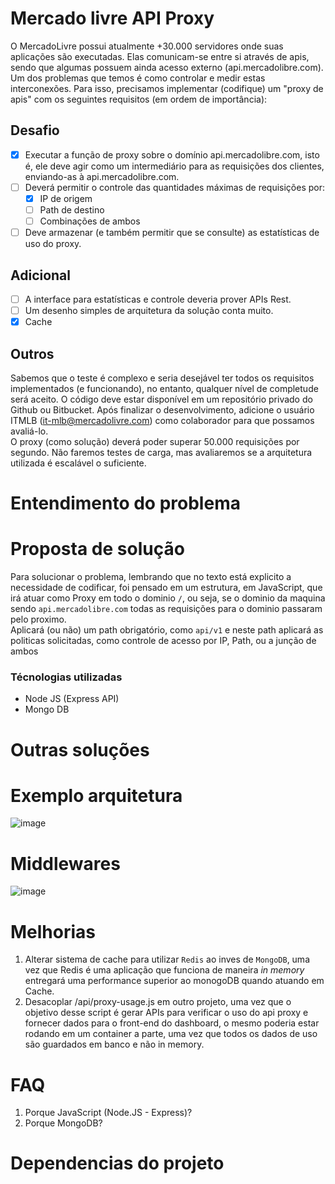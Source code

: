 # Mercado livre API Proxy
O MercadoLivre possui atualmente +30.000 servidores onde suas aplicações são executadas. Elas
comunicam-se entre si através de apis, sendo que algumas possuem ainda acesso externo
(api.mercadolibre.com).
Um dos problemas que temos é como controlar e medir estas interconexões.
Para isso, precisamos implementar (codifique) um "proxy de apis" com os seguintes requisitos (em
ordem de importância):
## Desafio
- [x] Executar a função de proxy sobre o domínio api.mercadolibre.com, isto é, ele deve agir como
um intermediário para as requisições dos clientes, enviando-as à api.mercadolibre.com.
- [ ] Deverá permitir o controle das quantidades máximas de requisições por:
  - [x] IP de origem
  - [ ] Path de destino
  - [ ] Combinações de ambos
- [ ] Deve armazenar (e também permitir que se consulte) as estatísticas de uso do proxy.
## Adicional
- [ ] A interface para estatísticas e controle deveria prover APIs Rest.
- [ ] Um desenho simples de arquitetura da solução conta muito.
- [x] Cache

## Outros
Sabemos que o teste é complexo e seria desejável ter todos os requisitos implementados (e
funcionando), no entanto, qualquer nível de completude será aceito.
O código deve estar disponível em um repositório privado do Github ou Bitbucket. Após finalizar
o desenvolvimento, adicione o usuário ITMLB (it-mlb@mercadolivre.com) como colaborador para
que possamos avaliá-lo.<br>
O proxy (como solução) deverá poder superar 50.000 requisições por segundo. Não faremos
testes de carga, mas avaliaremos se a arquitetura utilizada é escalável o suficiente.

# Entendimento do problema

# Proposta de solução
Para solucionar o problema, lembrando que no texto está explicito a necessidade de codificar, foi pensado em um estrutura, em JavaScript, que irá atuar como Proxy em todo o dominio `/`, ou seja, se o dominio da maquina sendo `api.mercadolibre.com` todas as requisições para o dominio passaram pelo proximo.<br>
Aplicará (ou não) um path obrigatório, como `api/v1` e neste path aplicará as politicas solicitadas, como controle de acesso por IP, Path, ou a junção de ambos
### Técnologias utilizadas

* Node JS (Express API)
* Mongo DB

# Outras soluções


# Exemplo arquitetura
![image](https://user-images.githubusercontent.com/32065208/112071293-3a7e5580-8b4e-11eb-8729-343668e8c357.png)

# Middlewares
![image](https://user-images.githubusercontent.com/32065208/112072488-af528f00-8b50-11eb-8533-848d472e8e3e.png)

# Melhorias
  1. Alterar sistema de cache para utilizar `Redis` ao inves de `MongoDB`, uma vez que Redis é uma aplicação que funciona de maneira *in memory* entregará uma performance superior ao monogoDB quando atuando em Cache. 
  2. Desacoplar /api/proxy-usage.js em outro projeto, uma vez que o objetivo desse script é gerar APIs para verificar o uso do api proxy e fornecer dados para o front-end do dashboard, o mesmo poderia estar rodando em um container a parte, uma vez que todos os dados de uso são guardados em banco e não in memory.

# FAQ
 1. Porque JavaScript (Node.JS - Express)?
 2. Porque MongoDB?

# Dependencias do projeto
